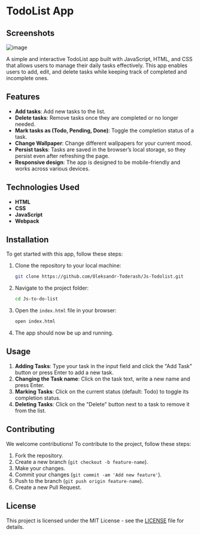 # TodoList App

## Screenshots

![image](https://github.com/user-attachments/assets/67ea9663-9f82-42e7-84cf-61b5d5b2f70c)


A simple and interactive TodoList app built with JavaScript, HTML, and CSS that allows users to manage their daily tasks effectively. This app enables users to add, edit, and delete tasks while keeping track of completed and incomplete ones.

## Features

- **Add tasks**: Add new tasks to the list.
- **Delete tasks**: Remove tasks once they are completed or no longer needed.
- **Mark tasks as (Todo, Pending, Done)**: Toggle the completion status of a task.
- **Change Wallpaper**: Change different wallpapers for your current mood.
- **Persist tasks**: Tasks are saved in the browser’s local storage, so they persist even after refreshing the page.
- **Responsive design**: The app is designed to be mobile-friendly and works across various devices.
  
## Technologies Used

- **HTML**
- **CSS**
- **JavaScript**
- **Webpack**
  
## Installation

To get started with this app, follow these steps:

1. Clone the repository to your local machine:
    ```bash
    git clone https://github.com/Oleksandr-Toderash/Js-Todolist.git
    ```

2. Navigate to the project folder:
    ```bash
    cd Js-to-do-list
    ```

3. Open the `index.html` file in your browser:
    ```bash
    open index.html
    ```

4. The app should now be up and running.

## Usage

1. **Adding Tasks**: Type your task in the input field and click the "Add Task" button or press Enter to add a new task.
2. **Changing the Task name**: Click on the task text, write a new name and press Enter.
3. **Marking Tasks**: Click on the current status (default: Todo) to toggle its completion status.
4. **Deleting Tasks**: Click on the "Delete" button next to a task to remove it from the list.

## Contributing

We welcome contributions! To contribute to the project, follow these steps:

1. Fork the repository.
2. Create a new branch (`git checkout -b feature-name`).
3. Make your changes.
4. Commit your changes (`git commit -am 'Add new feature'`).
5. Push to the branch (`git push origin feature-name`).
6. Create a new Pull Request.

## License

This project is licensed under the MIT License - see the [LICENSE](LICENSE) file for details.
